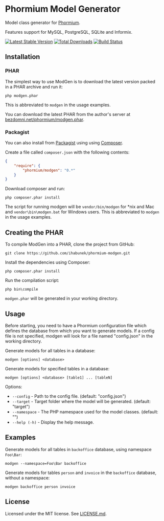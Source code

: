 Phormium Model Generator
========================

Model class generator for [Phormium](https://github.com/ihabunek/phormium).

Features support for MySQL, PostgreSQL, SQLite and Informix.

[![Latest Stable Version](https://poser.pugx.org/phormium/modgen/v/stable.png)](https://packagist.org/packages/phormium/modgen)
[![Total Downloads](https://poser.pugx.org/phormium/modgen/downloads.png)](https://packagist.org/packages/phormium/modgen)
[![Build Status](https://travis-ci.org/ihabunek/phormium-modgen.png)](https://travis-ci.org/ihabunek/phormium-modgen)

Installation
------------

### PHAR

The simplest way to use ModGen is to download the latest version packed in a
PHAR archive and run it:

```
php modgen.phar
```

This is abbreviated to `modgen` in the usage examples.

You can download the latest PHAR from the author's server at
[bezdomni.net/phormium/modgen.phar](http://bezdomni.net/phormium/modgen.phar).

### Packagist

You can also install from [Packagist](https://packagist.org/) using using
[Composer](http://getcomposer.org/).

Create a file called `composer.json` with the following contents:
```json
{
    "require": {
        "phormium/modgen": "0.*"
    }
}
```

Download composer and run:
```
php composer.phar install
```

The script for running modgen will be `vendor/bin/modgen` for *nix and Mac and
`vendor\bin\modgen.bat` for Windows users. This is abbreviated to `modgen` in
the usage examples.

Creating the PHAR
-----------------

To compile ModGen into a PHAR, clone the project from GitHub:
```
git clone https://github.com/ihabunek/phormium-modgen.git
```

Install the dependencies using Composer:
```
php composer.phar install
```

Run the compilation script:
```
php bin\compile
```

`modgen.phar` will be generated in your working directory.


Usage
-----

Before starting, you need to have a Phormium configuration file which defines
the database from which you want to generate models. If a config file is not
specified, modgen will look for a file named "config.json" in the working
directory.

Generate models for all tables in a database:
```
modgen [options] <database>
```

Generate models for specified tables in a database:
```
modgen [options] <database> [table1] ... [tableN]
```

Options:

*  `--config`    - Path to the config file. (default: "config.json")
*  `--target`    - Target folder where the model will be generated. (default: "target")
*  `--namespace` - The PHP namespace used for the model classes. (default: "")
*  `--help (-h)` - Display the help message.

Examples
--------

Generate models for all tables in `backoffice` database, using namespace
`Foo\Bar`:

```
modgen --namespace=Foo\Bar backoffice
```

Generate models for tables `person` and `invoice` in the `backoffice` database,
without a namespace:

```
modgen backoffice person invoice
```

License
-------
Licensed under the MIT license. See [LICENSE.md](LICENSE.md).

